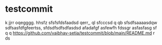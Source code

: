# testcommit
k
jjrr
oqegggg.
hhsfz
sfsfsfdsfaadsd  qerr,,  ql
sfcccsd q qb
sfsdfsaaaasdqw
sdfsasfdfgfeertss,
sfdsdfsdfsdfasdsd
afadafgf
asfewfh
fdssgr
asfasfasg
sf
  q q
https://github.com/vaibhav-setia/testcommit/blob/main/README.md
r
ds
